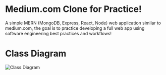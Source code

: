# Medium.com Clone for Practice!
A simple MERN (MongoDB, Express, React, Node) web application similar to medium.com, the goal is to practice developing a full web app using software engineering best practices and workflows!
# Class Diagram
![Class Diagram](https://github.com/AhmadTripleA/MediumDotCom-Clone/assets/145459081/4d122a90-35e2-4a56-8e09-7402b84d4017)
